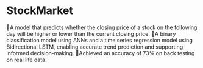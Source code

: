 # StockMarket

A model that predicts whether the closing price of a stock on the following day will be higher or lower than the current closing price.
A binary classification model using ANNs and a time series regression model using Bidirectional LSTM, enabling accurate trend prediction and supporting informed decision-making.
Achieved an accuracy of 73% on back testing on real life data.
